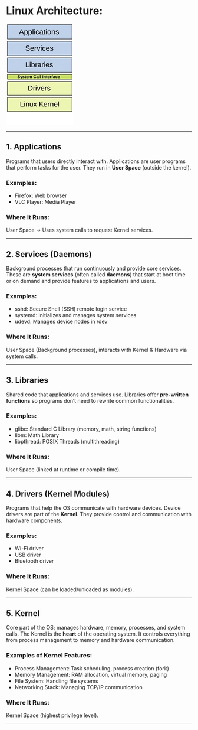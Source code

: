 
#  Linux Architecture:

![Linux Architecture](/images/linux_architecture.jpeg)

---

##  **1. Applications**

Programs that users directly interact with.
Applications are user programs that perform tasks for the user. They run in **User Space** (outside the kernel).

###  **Examples:**

- Firefox: Web browser  
- VLC Player: Media Player  
 

###  **Where It Runs:**

User Space → Uses system calls to request Kernel services.

---

##  **2. Services (Daemons)**

Background processes that run continuously and provide core services.
These are **system services** (often called **daemons**) that start at boot time or on demand and provide features to applications and users.

###  **Examples:**

- sshd: Secure Shell (SSH) remote login service  
- systemd: Initializes and manages system services 
- udevd:  Manages device nodes in /dev

###  **Where It Runs:**

User Space (Background processes), interacts with Kernel & Hardware via system calls.

---

##  **3. Libraries**

Shared code that applications and services use.
Libraries offer **pre-written functions** so programs don’t need to rewrite common functionalities.

###  **Examples:**

- glibc: Standard C Library (memory, math, string functions)    
- libm: Math Library  
- libpthread: POSIX Threads (multithreading)  

###  **Where It Runs:**

User Space (linked at runtime or compile time).

---

##  **4. Drivers (Kernel Modules)**

Programs that help the OS communicate with hardware devices.
Device drivers are part of the **Kernel**. They provide control and communication with hardware components.

###  **Examples:**
  
- Wi-Fi driver
- USB driver 
- Bluetooth driver

###  **Where It Runs:**

Kernel Space (can be loaded/unloaded as modules).

---

## **5. Kernel**

Core part of the OS; manages hardware, memory, processes, and system calls.
The Kernel is the **heart** of the operating system. It controls everything from process management to memory and hardware communication.

###  **Examples of Kernel Features:**

- Process Management: Task scheduling, process creation (fork)  
- Memory Management: RAM allocation, virtual memory, paging  
- File System: Handling file systems  
- Networking Stack: Managing TCP/IP communication  

###  **Where It Runs:**

Kernel Space (highest privilege level).

---


